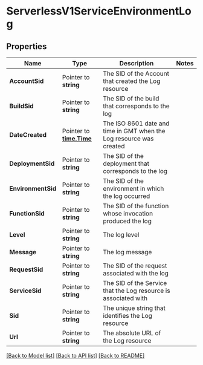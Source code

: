 # ServerlessV1ServiceEnvironmentLog

## Properties
Name | Type | Description | Notes
------------ | ------------- | ------------- | -------------
**AccountSid** | Pointer to **string** | The SID of the Account that created the Log resource |
**BuildSid** | Pointer to **string** | The SID of the build that corresponds to the log |
**DateCreated** | Pointer to [**time.Time**](time.Time.md) | The ISO 8601 date and time in GMT when the Log resource was created |
**DeploymentSid** | Pointer to **string** | The SID of the deployment that corresponds to the log |
**EnvironmentSid** | Pointer to **string** | The SID of the environment in which the log occurred |
**FunctionSid** | Pointer to **string** | The SID of the function whose invocation produced the log |
**Level** | Pointer to **string** | The log level |
**Message** | Pointer to **string** | The log message |
**RequestSid** | Pointer to **string** | The SID of the request associated with the log |
**ServiceSid** | Pointer to **string** | The SID of the Service that the Log resource is associated with |
**Sid** | Pointer to **string** | The unique string that identifies the Log resource |
**Url** | Pointer to **string** | The absolute URL of the Log resource |

[[Back to Model list]](../README.md#documentation-for-models) [[Back to API list]](../README.md#documentation-for-api-endpoints) [[Back to README]](../README.md)



